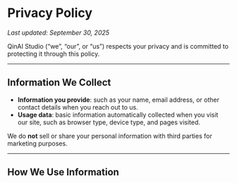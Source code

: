 # Privacy Policy

_Last updated: September 30, 2025_

QinAI Studio (“we”, “our”, or “us”) respects your privacy and is committed to protecting it through this policy.

---

## Information We Collect
- **Information you provide**: such as your name, email address, or other contact details when you reach out to us.  
- **Usage data**: basic information automatically collected when you visit our site, such as browser type, device type, and pages visited.  

We do **not** sell or share your personal information with third parties for marketing purposes.

---

## How We Use Information
